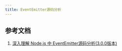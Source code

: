 ```yaml
---
title: EventEmitter源码分析
---
```



## 参考文档
1. [深入理解 Node.js 中 EventEmitter源码分析(3.0.0版本)](https://www.cnblogs.com/tugenhua0707/p/10428807.html)